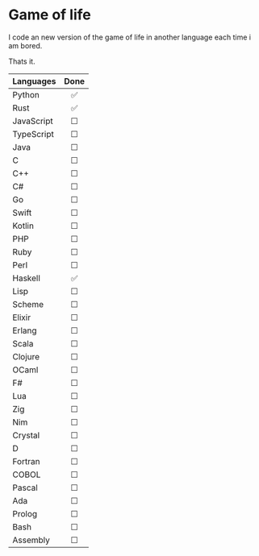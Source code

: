 # Game of life

I code an new version of the game of life in another language each time i am bored.

Thats it.

| Languages  | Done |
| ---------- | :--: |
| Python     |  ✅  |
| Rust       |  ✅  |
| JavaScript |  ☐   |
| TypeScript |  ☐   |
| Java       |  ☐   |
| C          |  ☐   |
| C++        |  ☐   |
| C#         |  ☐   |
| Go         |  ☐   |
| Swift      |  ☐   |
| Kotlin     |  ☐   |
| PHP        |  ☐   |
| Ruby       |  ☐   |
| Perl       |  ☐   |
| Haskell    |  ✅  |
| Lisp       |  ☐   |
| Scheme     |  ☐   |
| Elixir     |  ☐   |
| Erlang     |  ☐   |
| Scala      |  ☐   |
| Clojure    |  ☐   |
| OCaml      |  ☐   |
| F#         |  ☐   |
| Lua        |  ☐   |
| Zig        |  ☐   |
| Nim        |  ☐   |
| Crystal    |  ☐   |
| D          |  ☐   |
| Fortran    |  ☐   |
| COBOL      |  ☐   |
| Pascal     |  ☐   |
| Ada        |  ☐   |
| Prolog     |  ☐   |
| Bash       |  ☐   |
| Assembly   |  ☐   |

